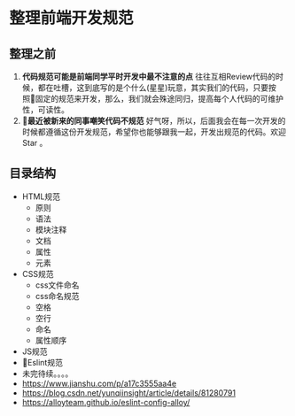 # 整理前端开发规范

## 整理之前
1. **代码规范可能是前端同学平时开发中最不注意的点** 往往互相Review代码的时候，都在吐槽，这到底写的是个什么(星星)玩意，其实我们的代码，只要按照固定的规范来开发，那么，我们就会殊途同归，提高每个人代码的可维护性，可读性。
2. **最近被新来的同事嘲笑代码不规范** 好气呀，所以，后面我会在每一次开发的时候都遵循这份开发规范，希望你也能够跟我一起，开发出规范的代码。欢迎 Star 。
## 目录结构

+ HTML规范
   + 原则
   + 语法
   + 模块注释
   + 文档
   + 属性
   + 元素
+ CSS规范
   + css文件命名
   + css命名规范
   + 空格
   + 空行
   + 命名
   + 属性顺序
+ JS规范
+ Eslint规范
+ 未完待续。。。。
+ https://www.jianshu.com/p/a17c3555aa4e
+ https://blog.csdn.net/yunqiinsight/article/details/81280791
+ https://alloyteam.github.io/eslint-config-alloy/